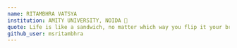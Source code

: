 ```yaml
---
name: RITAMBHRA VATSYA
institution: AMITY UNIVERSITY, NOIDA 🚩
quote: Life is like a sandwich, no matter which way you flip it your bread always comes first.
github_user: msritambhra
---
```

